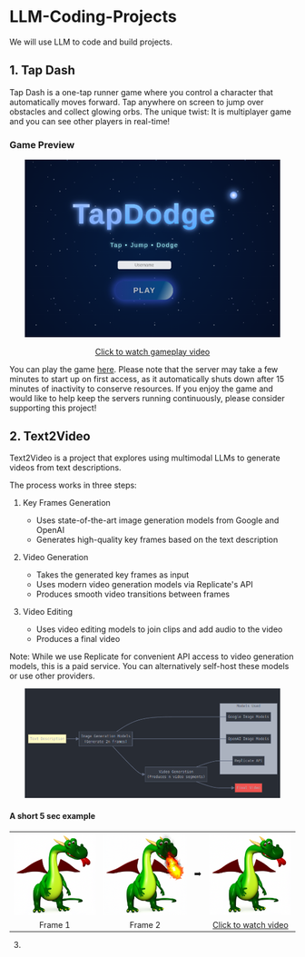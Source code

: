 # LLM-Coding-Projects

We will use LLM to code and build projects.

 ## 1. Tap Dash

Tap Dash is a one-tap runner game where you control a character that automatically moves forward. Tap anywhere on screen to jump over obstacles and collect glowing orbs. The unique twist: It is multiplayer game and you can see other players in real-time!

### Game Preview

<p align="center">
<a href="tap-dash-server/videos/tap-dash-single-player.mp4" target="_blank">
  <img src="tap-dash-server/videos/thumbnail.png" alt="Tap Dash Gameplay" width="450">
</a>
</p>

<p align="center">
  <a href="tap-dash-server/videos/tap-dash-single-player.mp4" target="_blank">Click to watch gameplay video</a>
</p>

You can play the game [here](https://llms-first-projects.onrender.com/). Please note that the server may take a few minutes to start up on first access, as it automatically shuts down after 15 minutes of inactivity to conserve resources. If you enjoy the game and would like to help keep the servers running continuously, please consider supporting this project!



## 2. Text2Video

Text2Video is a project that explores using multimodal LLMs to generate videos from text descriptions.

The process works in three steps:

1. Key Frames Generation
   - Uses state-of-the-art image generation models from Google and OpenAI
   - Generates high-quality key frames based on the text description

2. Video Generation
   - Takes the generated key frames as input
   - Uses modern video generation models via Replicate's API
   - Produces smooth video transitions between frames

3. Video Editing
   - Uses video editing models to join clips and add audio to the video
   - Produces a final video

Note: While we use Replicate for convenient API access to video generation models, this is a paid service. You can alternatively self-host these models or use other providers.

<p align="center">
  <img src="text2Videos/assets/workflow.png" width="450">
</p>

#### A short 5 sec example

<table align="center">
  <tr>
    <td><img src="text2Videos/assets/dragon.png" width="250" alt="Frame 1"></td>
    <td><img src="text2Videos/assets/dragon2.png" width="250" alt="Frame 2"></td>
    <td>➡️</td>
    <td><a href="text2Videos/assets/dragon.mp4" target="_blank"><img src="text2Videos/assets/dragon.png" width="250" alt="Click to watch video"></a></td>
  </tr>
  <tr>
    <td align="center">Frame 1</td>
    <td align="center">Frame 2</td>
    <td></td>
    <td align="center"><a href="text2Videos/assets/dragon.mp4" target="_blank">Click to watch video</a></td>
  </tr>
</table>



3.